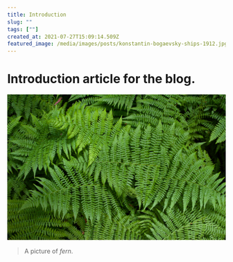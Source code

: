 ```yaml
---
title: Introduction
slug: ""
tags: [""]
created_at: 2021-07-27T15:09:14.509Z
featured_image: /media/images/posts/konstantin-bogaevsky-ships-1912.jpg
---
```


# Introduction article for the blog.

![](/media/images/posts/sa-fern-fougere-wiki.jpg)

> A picture of _fern_.
